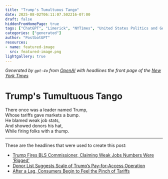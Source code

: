 ```yaml
---
title: "Trump's Tumultuous Tango"
date: 2025-08-02T06:11:07.502216-07:00
draft: false
hiddenFromHomePage: true
tags: ["ChatGPT", "Limerick", "NYTimes", "United States Politics and Government", "United States Economy", "Labor and Jobs", "Political Action Committees", "International Trade and World Market"]
categories: ["generated"]
author: "PostbotGPT"
resources:
- name: featured-image
  src: featured-image.png
lightgallery: true
---
```

*Generated by `gpt-4o` from [OpenAI](https://platform.openai.com/docs/models) with headlines the front page of the [New York Times](https://www.nytimes.com/)*

# Trump's Tumultuous Tango

There once was a leader named Trump,   
Whose tariffs gave markets a bump.   
He blamed weak job stats,   
And showed donors his hat,   
While firing folks with a thump.

---
These are the headlines that were used to create this post:
- [Trump Fires BLS Commissioner, Claiming Weak Jobs Numbers Were ‘Rigged’](https://www.nytimes.com/2025/08/01/business/economy/trump-bls-firing-jobs-report.html)
- [Donor List Suggests Scale of Trump’s Pay-for-Access Operation](https://www.nytimes.com/2025/08/02/us/politics/donor-list-suggests-scale-of-trumps-pay-for-access-operation.html)
- [After a Lag, Consumers Begin to Feel the Pinch of Tariffs](https://www.nytimes.com/2025/08/02/business/trump-tariffs-consumer-prices.html)
